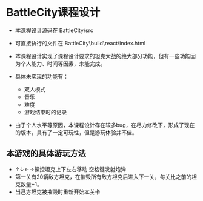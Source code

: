 # BattleCity课程设计
- 本课程设计源码在 BattleCity\src
- 可直接执行的文件在 BattleCity\build\react\index.html
- 本课程设计实现了课程设计要求的坦克大战的绝大部分功能，但有一些功能因为个人能力、时间等因素，未能完成。
- 具体未实现的功能有：
    - 双人模式
    - 音乐
    - 难度
    - 游戏结束时的记录

- 由于个人水平等原因，本课程设计存在较多bug，在尽力修改下，形成了现在的版本，具有了一定可玩性，但是游玩体验并不佳。

## 本游戏的具体游玩方法
- ↑↓←→操控坦克上下左右移动 空格键发射炮弹
- 第一关有20辆敌方坦克，在摧毁所有敌方坦克后进入下一关，每关比之前的坦克数量+1。
- 当己方坦克被摧毁时重新开始本关卡

